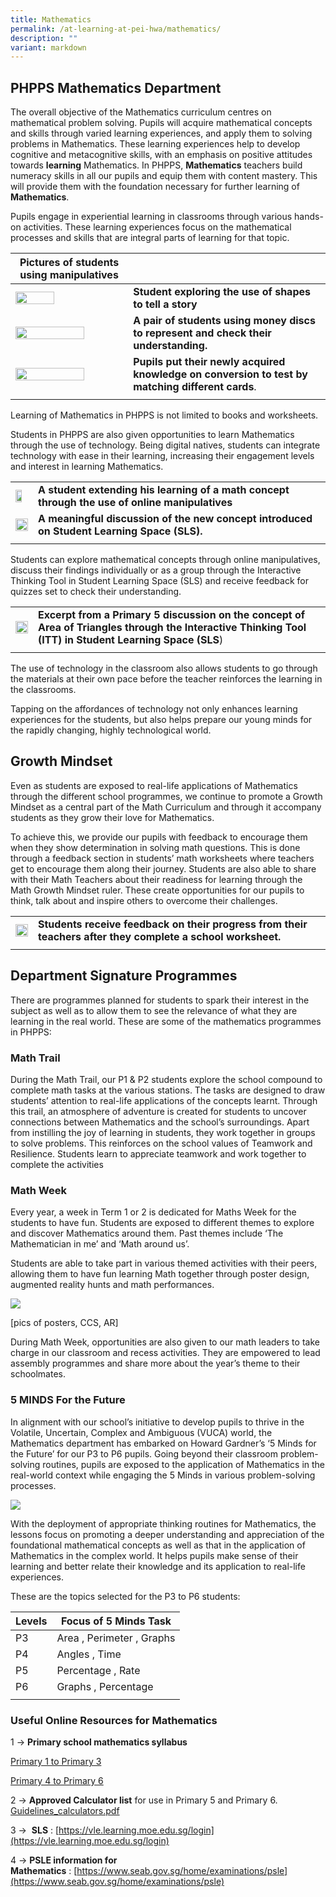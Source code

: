 ```yaml
---
title: Mathematics
permalink: /at-learning-at-pei-hwa/mathematics/
description: ""
variant: markdown
---
```

## PHPPS Mathematics Department

The overall objective of the Mathematics curriculum centres on mathematical problem solving. Pupils will acquire mathematical concepts and skills through varied learning experiences, and apply them to solving problems in Mathematics. These learning experiences help to develop cognitive and metacognitive skills, with an emphasis on positive attitudes towards **learning** Mathematics.  In PHPPS, **Mathematics** teachers build numeracy skills in all our pupils and equip them with content mastery. This will provide them with the foundation necessary for further learning of **Mathematics**.

Pupils engage in experiential learning in classrooms through various hands-on activities. These learning experiences focus on the mathematical processes and skills that are integral parts of learning for that topic. 

   
| **Pictures of students using manipulatives** |  |
| -------- | -------- |
| <img src="/images/ACADEMICS/Mathematics/IMG_6912__1_.jpg" style="width:60%"> | **Student exploring the use of shapes to tell a story** |
| <img src="/images/ACADEMICS/Mathematics/IMG_0431.jpg" style="width:80%"> | **A pair of students using money discs to represent and check their understanding.** |
|<img src="/images/ACADEMICS/Mathematics/math_3.png" style="width:80%"> | **Pupils put their newly acquired knowledge on conversion to test by matching different cards**.|
| |  |

Learning of Mathematics in PHPPS is not limited to books and worksheets.

Students in PHPPS are also given opportunities to learn Mathematics through the use of technology. Being digital natives, students can integrate technology with ease in their learning, increasing their engagement levels and interest in learning Mathematics. 

| |  |
| -------- | -------- |
| <img src="/images/ACADEMICS/Mathematics/IMG_5933.jpg" style="width:70%"> |**A student extending his learning of a math concept through the use of online manipulatives** |
| <img src="/images/ACADEMICS/Mathematics/math_2.png" style="width:100%"> | **A meaningful discussion of the new concept introduced on Student Learning Space (SLS).**  |
| |  |


Students can explore mathematical concepts through online manipulatives, discuss their findings individually or as a group through the Interactive Thinking Tool in Student Learning Space (SLS) and receive feedback for quizzes set to check their understanding. 

| |  |
| -------- | -------- |
| <img src="/images/ACADEMICS/Mathematics/Discussion_on_SLS.png" style="width:100%"> |**Excerpt from a Primary 5 discussion on the concept of Area of Triangles through the Interactive Thinking Tool (ITT) in Student Learning Space (SLS**) |
| | |

The use of technology in the classroom also allows students to go through the materials at their own pace before the teacher reinforces the learning in the classrooms.
 
Tapping on the affordances of technology not only enhances learning experiences for the students, but also helps prepare our young minds for the rapidly changing, highly technological world.


## **Growth Mindset**

Even as students are exposed to real-life applications of Mathematics through the different school programmes, we continue to promote a Growth Mindset as a central part of the Math Curriculum and through it accompany students as they grow their love for Mathematics. 

To achieve this, we provide our pupils with feedback to encourage them when they show determination in solving math questions. This is done through a feedback section in students’ math worksheets where teachers get to encourage them along their journey. Students are also able to share with their Math Teachers about their readiness for learning through the Math Growth Mindset ruler. These create opportunities for our pupils to think, talk about and inspire others to overcome their challenges.

| |  |
| -------- | -------- |
| <img src="/images/ACADEMICS/Mathematics/Sch_worksheet_feedback.jpg" style="width:100%"> |**Students receive feedback on their progress from their teachers after they complete a school worksheet.**   |
| | |


## **Department Signature Programmes**

There are programmes planned for students to spark their interest in the subject as well as to allow them to see the relevance of what they are learning in the real world. These are some of the mathematics programmes in PHPPS:



### Math Trail
During the Math Trail, our P1 &amp; P2 students explore the school compound to complete math tasks at the various stations. The tasks are designed to draw students’ attention to real-life applications of the concepts learnt. Through this trail,  an atmosphere of adventure is created for students to uncover connections between Mathematics and the school’s surroundings. Apart from instilling the joy of learning in students, they work together in groups to solve problems. This reinforces on the school values of Teamwork and Resilience. Students learn to appreciate teamwork and work together to complete the activities


### Math Week
Every year, a week in Term 1 or 2 is dedicated for Maths Week for the students to have fun. Students are exposed to different themes to explore and discover Mathematics around them. Past themes include ‘The Mathematician in me’ and ‘Math around us’.

Students are able to take part in various themed activities with their peers, allowing them to have fun learning Math together through poster design, augmented reality hunts and math performances.  

![](/images/math%204.png)

[pics of posters, CCS, AR]

During Math Week, opportunities are also given to our math leaders to take charge in our classroom and recess activities. They are empowered to lead assembly programmes and share more about the year’s theme to their schoolmates. 


### **5 MINDS For the Future**
In alignment with our school’s initiative to develop pupils to thrive in the Volatile, Uncertain, Complex and Ambiguous (VUCA) world, the Mathematics department has embarked on Howard Gardner’s ‘5 Minds for the Future’ for our P3 to P6 pupils. Going beyond their classroom problem-solving routines, pupils are exposed to the application of Mathematics in the real-world context while engaging the 5 Minds in various problem-solving processes. 

![](/images/math%205.png)

With the deployment of appropriate thinking routines for Mathematics, the lessons focus on promoting a deeper understanding and appreciation of the foundational mathematical concepts as well as that in the application of Mathematics in the complex world. It helps pupils make sense of their learning and better relate their knowledge and its application to real-life experiences. 

These are the topics selected for the P3 to P6 students:

| Levels | Focus of 5 Minds Task  |
| -------- | -------- |
| P3     | Area , Perimeter ,   Graphs   |
| P4     | Angles , Time     | 
| P5     | Percentage , Rate   | 
| P6     | Graphs , Percentage    | 
|    |     |



 

### **Useful Online Resources for Mathematics**

1&nbsp;→&nbsp;**Primary school mathematics syllabus**

[Primary 1 to Primary 3](https://www.moe.gov.sg/-/media/files/primary/mathematics_syllabus_primary_1_to_6.pdf)

[Primary 4 to Primary 6](https://www.moe.gov.sg/-/media/files/syllabus/2021-pri-mathematics-1-to-3.ashx)

  

2&nbsp;→&nbsp;**Approved Calculator list**&nbsp;for use in Primary 5 and Primary 6. 
[Guidelines_calculators.pdf](https://www.seab.gov.sg/docs/default-source/documents/guidelines_calculators.pdf?sfvrsn=d1864e5_8)&nbsp;  

  

3&nbsp;→&nbsp;&nbsp;**SLS**&nbsp;:&nbsp;[https://vle.learning.moe.edu.sg/login](https://vle.learning.moe.edu.sg/login)

  

4 →&nbsp;**PSLE information for Mathematics**&nbsp;:&nbsp;[https://www.seab.gov.sg/home/examinations/psle](https://www.seab.gov.sg/home/examinations/psle)